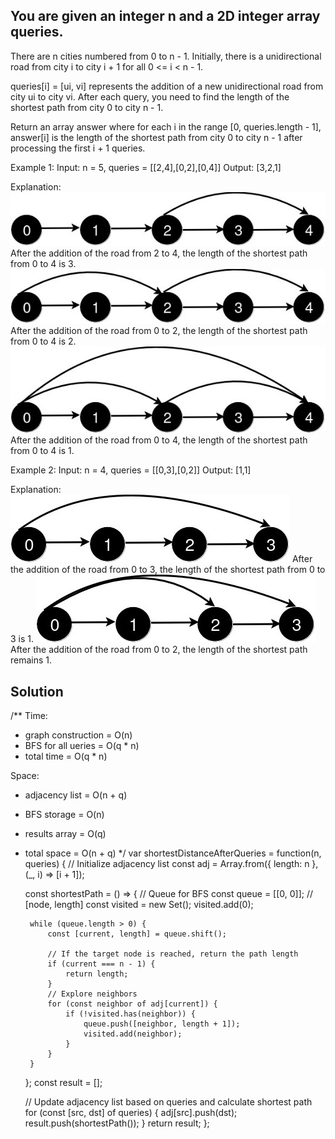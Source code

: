 ## You are given an integer n and a 2D integer array queries.

There are n cities numbered from 0 to n - 1. Initially, there is a unidirectional road from city i to city i + 1 for all 0 <= i < n - 1.

queries[i] = [ui, vi] represents the addition of a new unidirectional road from city ui to city vi. After each query, you need to find the length of the shortest path from city 0 to city n - 1.

Return an array answer where for each i in the range [0, queries.length - 1], answer[i] is the length of the shortest path from city 0 to city n - 1 after processing the first i + 1 queries.

 
Example 1:
Input: n = 5, queries = [[2,4],[0,2],[0,4]]
Output: [3,2,1]

Explanation:
![alt text](img/image8.jpg)
After the addition of the road from 2 to 4, the length of the shortest path from 0 to 4 is 3.
![alt text](img/image9.jpg)
After the addition of the road from 0 to 2, the length of the shortest path from 0 to 4 is 2.
![alt text](img/image10.jpg)
After the addition of the road from 0 to 4, the length of the shortest path from 0 to 4 is 1.

Example 2:
Input: n = 4, queries = [[0,3],[0,2]]
Output: [1,1]

Explanation:
![alt text](img/image11.jpg)
After the addition of the road from 0 to 3, the length of the shortest path from 0 to 3 is 1.
![alt text](img/image12.jpg)
After the addition of the road from 0 to 2, the length of the shortest path remains 1.

## Solution ##

/**
 Time: 
 - graph construction = O(n)
 - BFS for all ueries = O(q * n)
 - total time = O(q * n)

 Space:
 - adjacency list = O(n + q)
 - BFS storage = O(n)
 - results array = O(q)
 - total space = O(n + q)
 */
var shortestDistanceAfterQueries = function(n, queries) {
    // Initialize adjacency list
    const adj = Array.from({ length: n }, (_, i) => [i + 1]);

    const shortestPath = () => {
        // Queue for BFS
        const queue = [[0, 0]]; // [node, length]
        const visited = new Set();
        visited.add(0);

        while (queue.length > 0) {
            const [current, length] = queue.shift();

            // If the target node is reached, return the path length
            if (current === n - 1) {
                return length;
            }
            // Explore neighbors
            for (const neighbor of adj[current]) {
                if (!visited.has(neighbor)) {
                    queue.push([neighbor, length + 1]);
                    visited.add(neighbor);
                }
            }
        }
    };
    const result = [];

    // Update adjacency list based on queries and calculate shortest path
    for (const [src, dst] of queries) {
        adj[src].push(dst);
        result.push(shortestPath());
    }
    return result;
};